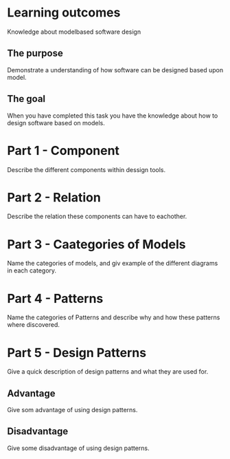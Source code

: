 # Learning outcomes
Knowledge about modelbased software design

## The purpose
Demonstrate a understanding of how software can be designed based upon model. 

## The goal
When you have completed this task you have the knowledge about how to design software based on models. 

# Part 1 - Component
Describe the different components within dessign tools. 

# Part 2 - Relation
Describe the relation these components can have to eachother. 

# Part 3 - Caategories of Models
Name the categories of models, and giv example of the different diagrams in each category. 

# Part 4 - Patterns 
Name the categories of Patterns and describe why and how these patterns where discovered. 

# Part 5 - Design Patterns
Give a quick description of design patterns and what they are used for. 

## Advantage
Give som advantage of using design patterns. 

## Disadvantage
Give some disadvantage of using design patterns. 
